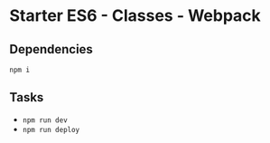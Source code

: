 # Starter ES6 - Classes - Webpack

## Dependencies

```
npm i
```


## Tasks

* ```npm run dev```
* ```npm run deploy```
